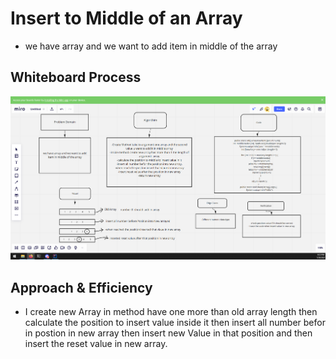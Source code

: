 # Insert to Middle of an Array

- we have array and we want to add item in middle of the array

## Whiteboard Process
<!-- Embedded whiteboard image -->

 ![image](insert.PNG)

## Approach & Efficiency
<!-- What approach did you take? Discuss Why. What is the Big O space/time for this approach? -->

- I create new Array  in method have one more than old array length then calculate the position  to insert value inside it  then insert all number befor in  postion in new array  then insert new Value in that position and then insert the reset value  in new array.
